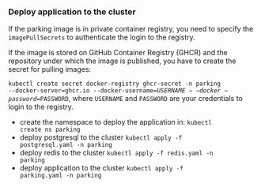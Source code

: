 ### Deploy application to the cluster

If the parking image is in private container registry, you need to specify the <code>imagePullSecrets</code>
to authenticate the login to the registry.

If the image is stored on GitHub Container Registry (GHCR) and the repository under which the image is published,
you have to create the secret for pulling images:

<code>kubectl create secret docker-registry ghcr-secret -n parking --docker-server=ghcr.io --docker-username=$USERNAME --docker-password=$PASSWORD</code>,
where <code>USERNAME</code> and <code>PASSWORD</code> are your credentials to login to the registry.

- create the namespace to deploy the application in:
<code>kubectl create ns parking</code>
- deploy postgresql to the cluster
<code>kubectl apply -f postgresql.yaml -n parking</code>
- deploy redis to the cluster
<code>kubectl apply -f redis.yaml -n parking</code>
- deploy application to the cluster
<code>kubectl apply -f parking.yaml -n parking</code>
